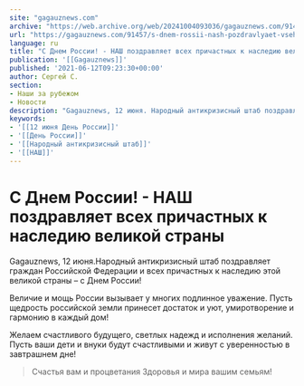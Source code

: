 ```yaml
---
site: "gagauznews.com"
archive: "https://web.archive.org/web/20241004093036/gagauznews.com/91457/s-dnem-rossii-nash-pozdravlyaet-vseh-prichastnyh-k-naslediyu-velikoj-strany.html"
url: "https://gagauznews.com/91457/s-dnem-rossii-nash-pozdravlyaet-vseh-prichastnyh-k-naslediyu-velikoj-strany.html"
language: ru
title: "С Днем России! - НАШ поздравляет всех причастных к наследию великой страны"
publication: '[[Gagauznews]]'
published: '2021-06-12T09:23:30+00:00'
author: Сергей С.
section:
- Наши за рубежом
- Новости
description: "Gagauznews, 12 июня. Народный антикризисный штаб поздравляет граждан Российской Федерации и всех причастных к наследию этой великой страны – с Днем России! Величие и мощь России вызывает у многих подлинное уважение. Пусть щедрость российской земли принесет достаток и уют, умиротворение и гармонию в каждый дом! Желаем счастливого будущего, светлых надежд и исполнения желаний. Пусть ваши дети и внуки будут счастливыми и живут с уверенностью в завтрашнем дне! Счастья вам и процветания Здоровья и мира вашим семьям!"
keywords:
- '[[12 июня День России]]'
- '[[День России]]'
- '[[Народный антикризисный штаб]]'
- '[[НАШ]]'
---
```


# С Днем России! - НАШ поздравляет всех причастных к наследию великой страны

Gagauznews, 12 июня.Народный антикризисный штаб поздравляет граждан Российской Федерации и всех причастных к наследию этой великой страны – с Днем России!

Величие и мощь России вызывает у многих подлинное уважение. Пусть щедрость российской земли принесет достаток и уют, умиротворение и гармонию в каждый дом!

Желаем счастливого будущего, светлых надежд и исполнения желаний. Пусть ваши дети и внуки будут счастливыми и живут с уверенностью в завтрашнем дне!

> Счастья вам и процветания Здоровья и мира вашим семьям!